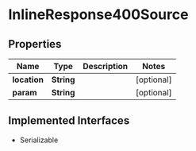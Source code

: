 

# InlineResponse400Source


## Properties

Name | Type | Description | Notes
------------ | ------------- | ------------- | -------------
**location** | **String** |  |  [optional]
**param** | **String** |  |  [optional]


## Implemented Interfaces

* Serializable


